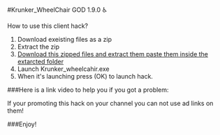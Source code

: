 #Krunker_WheelChair GOD 1.9.0 ♿

How to use this client hack?

1. Download exeisting files as a zip
2. Extract the zip
3. [Download this zipped files and extract them paste them inside the extarcted folder](https://mega.nz/#!g4BFjQzT!hr_Oru_ex1buCIfwAYDL5SEhRMe0KuvYONfVPNxgMdI)
4. Launch Krunker_wheelcahir.exe
5. When it's launching press (OK) to launch hack.

###Here is a link video to help you if you got a problem: 

If your promoting this hack on your channel you can not use ad links on them!

###Enjoy!
